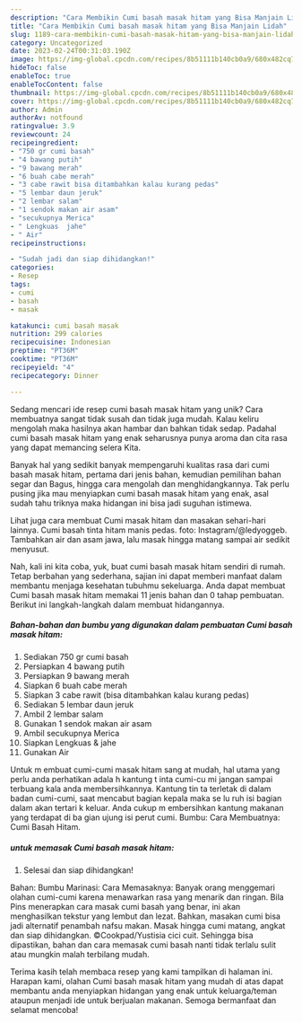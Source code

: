 ```yaml
---
description: "Cara Membikin Cumi basah masak hitam yang Bisa Manjain Lidah"
title: "Cara Membikin Cumi basah masak hitam yang Bisa Manjain Lidah"
slug: 1189-cara-membikin-cumi-basah-masak-hitam-yang-bisa-manjain-lidah
category: Uncategorized
date: 2023-02-24T00:31:03.190Z
image: https://img-global.cpcdn.com/recipes/8b51111b140cb0a9/680x482cq70/cumi-basah-masak-hitam-foto-resep-utama.jpg
hideToc: false
enableToc: true
enableTocContent: false
thumbnail: https://img-global.cpcdn.com/recipes/8b51111b140cb0a9/680x482cq70/cumi-basah-masak-hitam-foto-resep-utama.jpg
cover: https://img-global.cpcdn.com/recipes/8b51111b140cb0a9/680x482cq70/cumi-basah-masak-hitam-foto-resep-utama.jpg
author: Admin
authorAv: notfound
ratingvalue: 3.9
reviewcount: 24
recipeingredient:
- "750 gr cumi basah"
- "4 bawang putih"
- "9 bawang merah"
- "6 buah cabe merah"
- "3 cabe rawit bisa ditambahkan kalau kurang pedas"
- "5 lembar daun jeruk"
- "2 lembar salam"
- "1 sendok makan air asam"
- "secukupnya Merica"
- " Lengkuas  jahe"
- " Air"
recipeinstructions:

- "Sudah jadi dan siap dihidangkan!"
categories:
- Resep
tags:
- cumi
- basah
- masak

katakunci: cumi basah masak 
nutrition: 299 calories
recipecuisine: Indonesian
preptime: "PT36M"
cooktime: "PT36M"
recipeyield: "4"
recipecategory: Dinner

---
```





Sedang mencari ide resep cumi basah masak hitam yang unik? Cara membuatnya sangat tidak susah dan tidak juga mudah. Kalau keliru mengolah maka hasilnya akan hambar dan bahkan tidak sedap. Padahal cumi basah masak hitam yang enak seharusnya punya aroma dan cita rasa yang dapat memancing selera Kita.





Banyak hal yang sedikit banyak mempengaruhi kualitas rasa dari cumi basah masak hitam, pertama dari jenis bahan, kemudian pemilihan bahan segar dan Bagus, hingga cara mengolah dan menghidangkannya. Tak perlu pusing jika mau menyiapkan cumi basah masak hitam yang enak,      asal sudah tahu triknya maka hidangan ini bisa jadi suguhan istimewa.














Lihat juga cara membuat Cumi masak hitam dan masakan sehari-hari lainnya. Cumi basah tinta hitam manis pedas. foto: Instagram/@ledyoggeb. Tambahkan air dan asam jawa, lalu masak hingga matang sampai air sedikit menyusut.






Nah, kali ini kita coba, yuk, buat cumi basah masak hitam sendiri di rumah. Tetap berbahan yang sederhana, sajian ini dapat memberi manfaat dalam membantu menjaga kesehatan tubuhmu sekeluarga. Anda dapat membuat Cumi basah masak hitam memakai 11 jenis bahan dan 0 tahap pembuatan. Berikut ini langkah-langkah dalam membuat hidangannya.

<!--inarticleads1-->

##### Bahan-bahan dan bumbu yang digunakan dalam pembuatan Cumi basah masak hitam:

1. Sediakan 750 gr cumi basah
1. Persiapkan 4 bawang putih
1. Persiapkan 9 bawang merah
1. Siapkan 6 buah cabe merah
1. Siapkan 3 cabe rawit (bisa ditambahkan kalau kurang pedas)
1. Sediakan 5 lembar daun jeruk
1. Ambil 2 lembar salam
1. Gunakan 1 sendok makan air asam
1. Ambil secukupnya Merica
1. Siapkan  Lengkuas &amp; jahe
1. Gunakan  Air


Untuk m embuat cumi-cumi masak hitam sang at mudah, hal utama yang perlu anda perhatikan adala h kantung t inta cumi-cu mi jangan sampai terbuang kala anda membersihkannya. Kantung tin ta terletak di dalam badan cumi-cumi, saat mencabut bagian kepala maka se lu ruh isi bagian dalam akan tertari k keluar. Anda cukup m embersihkan kantung makanan yang terdapat di ba gian ujung isi perut cumi. Bumbu: Cara Membuatnya: Cumi Basah Hitam. 

<!--inarticleads2-->

#####  untuk memasak Cumi basah masak hitam:


1. Selesai dan siap dihidangkan!

Bahan: Bumbu Marinasi: Cara Memasaknya: Banyak orang menggemari olahan cumi-cumi karena menawarkan rasa yang menarik dan ringan. Bila Pins menerapkan cara masak cumi basah yang benar, ini akan menghasilkan tekstur yang lembut dan lezat. Bahkan, masakan cumi bisa jadi alternatif penambah nafsu makan. Masak hingga cumi matang, angkat dan siap dihidangkan. ©Cookpad/Yustisia cici cuit. Sehingga bisa dipastikan, bahan dan cara memasak cumi basah nanti tidak terlalu sulit atau mungkin malah terbilang mudah. 

Terima kasih telah membaca resep yang kami tampilkan di halaman ini. Harapan kami, olahan Cumi basah masak hitam yang mudah di atas dapat membantu anda menyiapkan hidangan yang enak untuk keluarga/teman ataupun menjadi ide untuk berjualan makanan. Semoga bermanfaat dan selamat mencoba!
